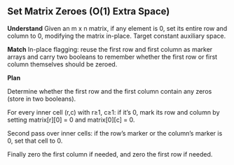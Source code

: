 ## Set Matrix Zeroes (O(1) Extra Space)

**Understand**
Given an m x n matrix, if any element is 0, set its entire row and column to 0, modifying the matrix in-place. Target constant auxiliary space.

**Match**
In-place flagging: reuse the first row and first column as marker arrays and carry two booleans to remember whether the first row or first column themselves should be zeroed.

**Plan**

Determine whether the first row and the first column contain any zeros (store in two booleans).

For every inner cell (r,c) with r≥1, c≥1: if it’s 0, mark its row and column by setting matrix[r][0] = 0 and matrix[0][c] = 0.

Second pass over inner cells: if the row’s marker or the column’s marker is 0, set that cell to 0.

Finally zero the first column if needed, and zero the first row if needed.